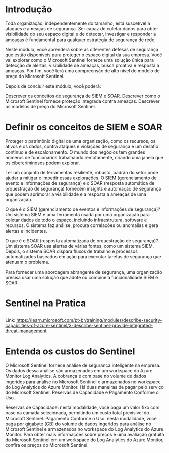 # Introdução

Toda organização, independentemente do tamanho, está suscetível a ataques e ameaças de segurança. Ser capaz de coletar dados para obter visibilidade do seu espaço digital e de detectar, investigar e responder a ameaças é fundamental para qualquer estratégia de segurança de rede.

Neste módulo, você aprenderá sobre as diferentes defesas de segurança que estão disponíveis para proteger o espaço digital da sua empresa. Você vai explorar como o Microsoft Sentinel fornece uma solução única para detecção de alertas, visibilidade de ameaças, busca proativa e resposta a ameaças. Por fim, você terá uma compreensão de alto nível do modelo de preço do Microsoft Sentinel.

Depois de concluir este módulo, você poderá:

Descrever os conceitos de segurança de SIEM e SOAR.
Descrever como o Microsoft Sentinel fornece proteção integrada contra ameaças.
Descrever os modelos de preço do Microsoft Sentinel.

# Definir os conceitos de SIEM e SOAR

Proteger o patrimônio digital de uma organização, como os recursos, os ativos e os dados, contra ataques e violações de segurança é um desafio contínuo e de escalonamento. O mundo dos negócios tem grandes números de funcionários trabalhando remotamente, criando uma janela que os cibercriminosos podem explorar.

Ter um conjunto de ferramentas resiliente, robusto, padrão do setor pode ajudar a mitigar e impedir essas explorações. O SIEM (gerenciamento de evento e informações de segurança) e o SOAR (resposta automática de orquestração de segurança) fornecem insights e automação de segurança que podem aprimorar a visibilidade e a resposta a ameaças de uma organização.

O que é o SIEM (gerenciamento de eventos e informações de segurança)?
Um sistema SIEM é uma ferramenta usada por uma organização para coletar dados de todo o espaço, incluindo infraestrutura, software e recursos. O sistema faz análise, procura correlações ou anomalias e gera alertas e incidentes.

O que é o SOAR (resposta automatizada de orquestração de segurança)?
Um sistema SOAR usa alertas de várias fontes, como um sistema SIEM. Depois, o sistema SOAR dispara fluxos de trabalho e processos automatizados baseados em ação para executar tarefas de segurança que atenuam o problema.

Para fornecer uma abordagem abrangente de segurança, uma organização precisa usar uma solução que adote ou combine a funcionalidade SIEM e SOAR.

# Sentinel na Pratica </p>
Link: https://learn.microsoft.com/pt-br/training/modules/describe-security-capabilities-of-azure-sentinel/3-describe-sentinel-provide-integrated-threat-management

# Entenda os custos do Sentinel

O Microsoft Sentinel fornece análise de segurança inteligente na empresa. Os dados dessa análise são armazenados em um workspace do Azure Monitor Log Analytics. A cobrança é com base no volume de dados ingeridos para análise no Microsoft Sentinel e armazenados no workspace do Log Analytics do Azure Monitor. Há duas maneiras de pagar pelo serviço do Microsoft Sentinel: Reservas de Capacidade e Pagamento Conforme o Uso.

Reservas de Capacidade: nesta modalidade, você paga um valor fixo com base na camada selecionada, permitindo um custo total previsível do Microsoft Sentinel.
Pagamento Conforme o Uso: nesta modalidade, você paga por gigabyte (GB) do volume de dados ingeridos para análise no Microsoft Sentinel e armazenados no workspace do Log Analytics do Azure Monitor.
Para obter mais informações sobre preços e uma avaliação gratuita do Microsoft Sentinel em um workspace do Log Analytics do Azure Monitor, confira os preços do Microsoft Sentinel.

